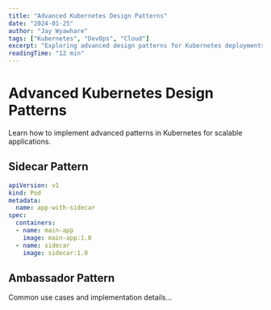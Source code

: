 ```yaml
---
title: "Advanced Kubernetes Design Patterns"
date: "2024-01-25"
author: "Jay Wyawhare"
tags: ["Kubernetes", "DevOps", "Cloud"]
excerpt: "Exploring advanced design patterns for Kubernetes deployments"
readingTime: "12 min"
---
```


# Advanced Kubernetes Design Patterns

Learn how to implement advanced patterns in Kubernetes for scalable applications.

## Sidecar Pattern

```yaml
apiVersion: v1
kind: Pod
metadata:
  name: app-with-sidecar
spec:
  containers:
  - name: main-app
    image: main-app:1.0
  - name: sidecar
    image: sidecar:1.0
```

## Ambassador Pattern

Common use cases and implementation details...
